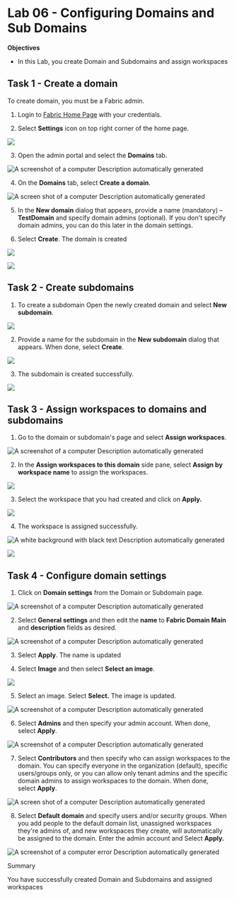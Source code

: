 # Lab 06 - Configuring Domains and Sub Domains

**Objectives**

- In this Lab, you create Domain and Subdomains and assign workspaces

## Task 1 - Create a domain

To create domain, you must be a Fabric admin.

1.  Login to [Fabric Home Page](https://app.fabric.microsoft.com/) with
    your credentials.

2.  Select **Settings** icon on top right corner of the home page.

![](./media/image1.png)

3.  Open the admin portal and select the **Domains** tab.

![A screenshot of a computer Description automatically
generated](./media/image2.png)

4.  On the **Domains** tab, select **Create a domain**.

![A screen shot of a computer Description automatically
generated](./media/image3.png)

5.  In the **New domain** dialog that appears, provide a name
    (mandatory) – **TestDomain** and specify domain admins (optional).
    If you don't specify domain admins, you can do this later in the
    domain settings.

6.  Select **Create**. The domain is created

![](./media/image4.png)

![](./media/image5.png)

## Task 2 - Create subdomains

1.  To create a subdomain Open the newly created domain and select **New
    subdomain**.

![](./media/image6.png)

2.  Provide a name for the subdomain in the **New subdomain** dialog
    that appears. When done, select **Create**.

![](./media/image7.png)

3.  The subdomain is created successfully.

![](./media/image8.png)

## Task 3 - Assign workspaces to domains and subdomains

1.  Go to the domain or subdomain's page and select **Assign
    workspaces**.

![A screenshot of a computer Description automatically
generated](./media/image9.png)

2.  In the **Assign workspaces to this domain** side pane, select
    **Assign by workspace name** to assign the workspaces.

![](./media/image10.png)

3.  Select the workspace that you had created and click on **Apply.**

![](./media/image11.png)

4.  The workspace is assigned successfully.

![A white background with black text Description automatically
generated](./media/image12.png)

![](./media/image13.png)

## Task 4 - Configure domain settings

1.  Click on **Domain settings** from the Domain or Subdomain page.

![A screenshot of a computer Description automatically
generated](./media/image14.png)

2.  Select **General settings** and then edit the **name** to **Fabric
    Domain Main** and **description** fields as desired.

![A screenshot of a computer Description automatically
generated](./media/image15.png)

3.  Select **Apply**. The name is updated

4.  Select **Image** and then select **Select an image**.

![](./media/image16.png)

5.  Select an image. Select **Select.** The image is updated.

![A screenshot of a computer Description automatically
generated](./media/image17.png)

6.  Select **Admins** and then specify your admin account. When done,
    select **Apply**.

![A screenshot of a computer Description automatically
generated](./media/image18.png)

7.  Select **Contributors** and then specify who can assign workspaces
    to the domain. You can specify everyone in the organization
    (default), specific users/groups only, or you can allow only tenant
    admins and the specific domain admins to assign workspaces to the
    domain. When done, select **Apply**.

![A screen shot of a computer Description automatically
generated](./media/image19.png)

8.  Select **Default domain** and specify users and/or security groups.
    When you add people to the default domain list, unassigned
    workspaces they're admins of, and new workspaces they create, will
    automatically be assigned to the domain. Enter the admin account and
    Select **Apply.**

![A screenshot of a computer error Description automatically
generated](./media/image20.png)

Summary

You have successfully created Domain and Subdomains and assigned
workspaces
